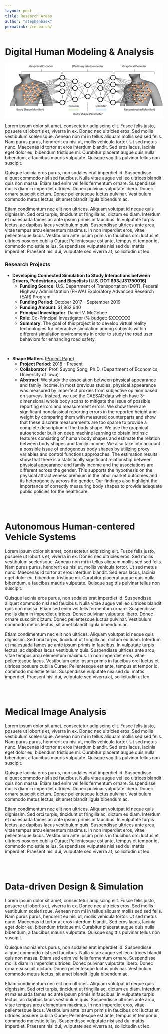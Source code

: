 ```yaml
---
layout: post
title: Research Areas
author: "stephenbaek"
permalink: /research/
---
```


# Digital Human Modeling & Analysis

![](/projects/shape-matters/img/graphAE.png)

Lorem ipsum dolor sit amet, consectetur adipiscing elit. Fusce felis justo, posuere ut lobortis et, viverra in ex. Donec nec ultricies eros. Sed mollis vestibulum scelerisque. Aenean non mi in tellus aliquam mollis sed sed felis. Nam purus purus, hendrerit eu nisi ut, mollis vehicula tortor. Ut sed metus nunc. Maecenas id tortor at eros interdum blandit. Sed eros lacus, lacinia eget dolor eu, bibendum tristique mi. Curabitur placerat augue quis nulla bibendum, a faucibus mauris vulputate. Quisque sagittis pulvinar tellus non suscipit.

Quisque lacinia eros purus, non sodales erat imperdiet id. Suspendisse aliquet commodo nisl sed faucibus. Nulla vitae augue vel leo ultrices blandit quis non massa. Etiam sed enim vel felis fermentum ornare. Suspendisse mollis diam in imperdiet ultrices. Donec pulvinar vulputate libero. Donec ornare suscipit dictum. Donec pellentesque luctus pulvinar. Vestibulum commodo metus lectus, sit amet blandit ligula bibendum ac.

Etiam condimentum nec elit non ultrices. Aliquam volutpat id neque quis dignissim. Sed orci turpis, tincidunt ut fringilla ac, dictum eu diam. Interdum et malesuada fames ac ante ipsum primis in faucibus. In vulputate turpis lectus, ac dapibus lacus vestibulum quis. Suspendisse ultrices ante arcu, vitae tempus arcu elementum maximus. In non imperdiet eros, vitae pellentesque lacus. Vestibulum ante ipsum primis in faucibus orci luctus et ultrices posuere cubilia Curae; Pellentesque est ante, tempus et tempor id, commodo molestie tellus. Suspendisse vulputate nisi sed dui mattis imperdiet. Praesent nisl dui, vulputate sed viverra at, sollicitudin ut leo.


### Research Projects
- **Developing Connected Simulation to Study Interactions between Drivers, Pedestrians, and Bicyclists (U.S. DOT 693JJ31750016)**
  - **Funding Source**: U.S. Department of Transportation (DOT), Federal Highway Administration (FHWA) Exploratory Advanced Research (EAR) Program
  - **Funding Period**: October 2017 - September 2019
  - **Funding Amount**: $1,862,640
  - **Principal Investigator**: Daniel V. McGehee
  - **Role**: Co-Principal Investigator (% budget: $XXXXXX)
  - **Summary**: The goal of this project is to develop virtual reality technologies for interactive simulation among subjects within different simulation environments in order to study the road user behaviors for enhancing road safety.
  
<br/>

- **Shape Matters** ([Project Page](/projects/shape-matters/))
  - **Project Period**: 2018 - Present
  - **Collaborator**: Prof. Suyong Song, Ph.D. (Department of Economics, University of Iowa)
  - **Abstract**: We study the association between physical appearance and family income. In most previous studies, physical appearance was measured by imperfect proxies from subjective opinion based on surveys. Instead, we use the CAESAR data which have 3-dimensional whole body scans to mitigate the issue of possible reporting errors and measurement errors. 
We show there are significant nonclassical reporting errors in the reported height and weight by comparing them with measured counterparts and show that these discrete measurements are too sparse to provide a complete description of the body shape.
We use the graphical autoencoder built on deep machine learning to obtain intrinsic features consisting of human body shapes and estimate the relation between body shapes and family income. We also take into account a possible issue of endogenous body shapes by utilizing proxy variables and control functions approaches.  The estimation results show that there is a statistically significant relationship between physical appearance and family income and the associations are different across the gender. This supports the hypothesis on the physical attractiveness premium in the labor market outcomes and its heterogeneity across the gender. Our findings also highlight the importance of correctly measuring body shapes to provide adequate public policies for the healthcare.<br/>


<br/>&nbsp;

# Autonomous Human-centered Vehicle Systems

Lorem ipsum dolor sit amet, consectetur adipiscing elit. Fusce felis justo, posuere ut lobortis et, viverra in ex. Donec nec ultricies eros. Sed mollis vestibulum scelerisque. Aenean non mi in tellus aliquam mollis sed sed felis. Nam purus purus, hendrerit eu nisi ut, mollis vehicula tortor. Ut sed metus nunc. Maecenas id tortor at eros interdum blandit. Sed eros lacus, lacinia eget dolor eu, bibendum tristique mi. Curabitur placerat augue quis nulla bibendum, a faucibus mauris vulputate. Quisque sagittis pulvinar tellus non suscipit.

Quisque lacinia eros purus, non sodales erat imperdiet id. Suspendisse aliquet commodo nisl sed faucibus. Nulla vitae augue vel leo ultrices blandit quis non massa. Etiam sed enim vel felis fermentum ornare. Suspendisse mollis diam in imperdiet ultrices. Donec pulvinar vulputate libero. Donec ornare suscipit dictum. Donec pellentesque luctus pulvinar. Vestibulum commodo metus lectus, sit amet blandit ligula bibendum ac.

Etiam condimentum nec elit non ultrices. Aliquam volutpat id neque quis dignissim. Sed orci turpis, tincidunt ut fringilla ac, dictum eu diam. Interdum et malesuada fames ac ante ipsum primis in faucibus. In vulputate turpis lectus, ac dapibus lacus vestibulum quis. Suspendisse ultrices ante arcu, vitae tempus arcu elementum maximus. In non imperdiet eros, vitae pellentesque lacus. Vestibulum ante ipsum primis in faucibus orci luctus et ultrices posuere cubilia Curae; Pellentesque est ante, tempus et tempor id, commodo molestie tellus. Suspendisse vulputate nisi sed dui mattis imperdiet. Praesent nisl dui, vulputate sed viverra at, sollicitudin ut leo.

<br/>&nbsp;

# Medical Image Analysis

Lorem ipsum dolor sit amet, consectetur adipiscing elit. Fusce felis justo, posuere ut lobortis et, viverra in ex. Donec nec ultricies eros. Sed mollis vestibulum scelerisque. Aenean non mi in tellus aliquam mollis sed sed felis. Nam purus purus, hendrerit eu nisi ut, mollis vehicula tortor. Ut sed metus nunc. Maecenas id tortor at eros interdum blandit. Sed eros lacus, lacinia eget dolor eu, bibendum tristique mi. Curabitur placerat augue quis nulla bibendum, a faucibus mauris vulputate. Quisque sagittis pulvinar tellus non suscipit.

Quisque lacinia eros purus, non sodales erat imperdiet id. Suspendisse aliquet commodo nisl sed faucibus. Nulla vitae augue vel leo ultrices blandit quis non massa. Etiam sed enim vel felis fermentum ornare. Suspendisse mollis diam in imperdiet ultrices. Donec pulvinar vulputate libero. Donec ornare suscipit dictum. Donec pellentesque luctus pulvinar. Vestibulum commodo metus lectus, sit amet blandit ligula bibendum ac.

Etiam condimentum nec elit non ultrices. Aliquam volutpat id neque quis dignissim. Sed orci turpis, tincidunt ut fringilla ac, dictum eu diam. Interdum et malesuada fames ac ante ipsum primis in faucibus. In vulputate turpis lectus, ac dapibus lacus vestibulum quis. Suspendisse ultrices ante arcu, vitae tempus arcu elementum maximus. In non imperdiet eros, vitae pellentesque lacus. Vestibulum ante ipsum primis in faucibus orci luctus et ultrices posuere cubilia Curae; Pellentesque est ante, tempus et tempor id, commodo molestie tellus. Suspendisse vulputate nisi sed dui mattis imperdiet. Praesent nisl dui, vulputate sed viverra at, sollicitudin ut leo.

<br/>&nbsp;

# Data-driven Design & Simulation

Lorem ipsum dolor sit amet, consectetur adipiscing elit. Fusce felis justo, posuere ut lobortis et, viverra in ex. Donec nec ultricies eros. Sed mollis vestibulum scelerisque. Aenean non mi in tellus aliquam mollis sed sed felis. Nam purus purus, hendrerit eu nisi ut, mollis vehicula tortor. Ut sed metus nunc. Maecenas id tortor at eros interdum blandit. Sed eros lacus, lacinia eget dolor eu, bibendum tristique mi. Curabitur placerat augue quis nulla bibendum, a faucibus mauris vulputate. Quisque sagittis pulvinar tellus non suscipit.

Quisque lacinia eros purus, non sodales erat imperdiet id. Suspendisse aliquet commodo nisl sed faucibus. Nulla vitae augue vel leo ultrices blandit quis non massa. Etiam sed enim vel felis fermentum ornare. Suspendisse mollis diam in imperdiet ultrices. Donec pulvinar vulputate libero. Donec ornare suscipit dictum. Donec pellentesque luctus pulvinar. Vestibulum commodo metus lectus, sit amet blandit ligula bibendum ac.

Etiam condimentum nec elit non ultrices. Aliquam volutpat id neque quis dignissim. Sed orci turpis, tincidunt ut fringilla ac, dictum eu diam. Interdum et malesuada fames ac ante ipsum primis in faucibus. In vulputate turpis lectus, ac dapibus lacus vestibulum quis. Suspendisse ultrices ante arcu, vitae tempus arcu elementum maximus. In non imperdiet eros, vitae pellentesque lacus. Vestibulum ante ipsum primis in faucibus orci luctus et ultrices posuere cubilia Curae; Pellentesque est ante, tempus et tempor id, commodo molestie tellus. Suspendisse vulputate nisi sed dui mattis imperdiet. Praesent nisl dui, vulputate sed viverra at, sollicitudin ut leo.
